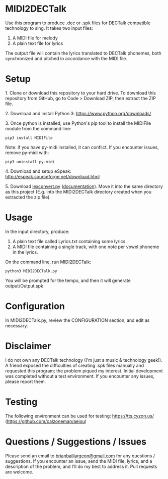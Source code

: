 # MIDI2DECTalk

Use this program to produce .dec or .spk files for DECTalk compatible technology to sing.
It takes two input files:
1. A MIDI file for melody
2. A plain text file for lyrics

The output file will contain the lyrics translated to DECTalk phonemes, both synchronized and pitched in accordance with the MIDI file.

# Setup

1\. Clone or download this repository to your hard drive.
To download this repository from GitHub, go to Code > Download ZIP, then extract the ZIP file.

2\. Download and install Python 3:
https://www.python.org/downloads/

3\. Once python is installed, use Python's pip tool to install the MIDIFile module from the command line:
```
pip3 install MIDIFile
```
Note: if you have py-midi installed, it can conflict. If you encounter issues, remove py-midi with:
```
pip3 uninstall py-midi
```

4\. Download and setup eSpeak:
http://espeak.sourceforge.net/download.html

5\. Download [lexconvert.py](https://github.com/ssb22/lexconvert/raw/master/lexconvert.py) ([documentation](https://ssb22.user.srcf.net/gradint/lexconvert.html)).
Move it into the same directory as this project (E.g. into the MIDI2DECTalk directory created when you extracted the zip file).


# Usage

In the input directory, produce:
1. A plain text file called Lyrics.txt containing some lyrics.
2. A MIDI file containing a single track, with one note per vowel phoneme in the lyrics.

On the command line, run MIDI2DECTalk:
```
python3 MIDI2DECTalk.py
```

You will be prompted for the tempo, and then it will generate output/Output.spk


# Configuration

In MIDI2DECTalk.py, review the CONFIGURATION section, and edit as necessary.

# Disclaimer

I do not own any DECTalk technology (I'm just a music & technology geek!). A friend exposed the difficulties of creating .spk files manually and requested this program; the problem piqued my interest. Initial development was completed without a test environment. If you encounter any issues, please report them.

# Testing

The following environment can be used for testing:
https://tts.cyzon.us/ (https://github.com/calzoneman/aeiou)

# Questions / Suggestions / Issues

Please send an email to brianbaillargeon@gmail.com for any questions / suggestions. If you encounter an issue, send the MIDI file, lyrics, and a description of the problem, and I'll do my best to address it. Pull requests are welcome.
